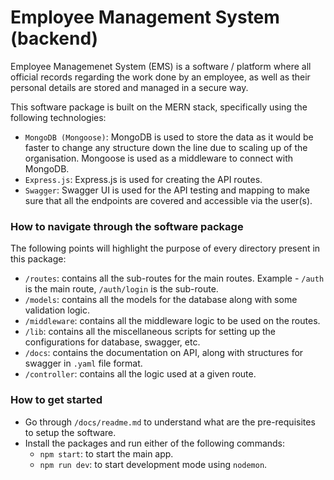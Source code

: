 # Employee Management System (backend)

Employee Managemenet System (EMS) is a software / platform where all official records regarding the work done by an employee, as well as their personal details are stored and managed in a secure way.

This software package is built on the MERN stack, specifically using the following technologies:

- `MongoDB (Mongoose)`: MongoDB is used to store the data as it would be faster to change any structure down the line due to scaling up of the organisation. Mongoose is used as a middleware to connect with MongoDB.
- `Express.js`: Express.js is used for creating the API routes.
- `Swagger`: Swagger UI is used for the API testing and mapping to make sure that all the endpoints are covered and accessible via the user(s).

### How to navigate through the software package

The following points will highlight the purpose of every directory present in this package:

- `/routes`: contains all the sub-routes for the main routes. Example - `/auth` is the main route, `/auth/login` is the sub-route.
- `/models`: contains all the models for the database along with some validation logic.
- `/middleware`: contains all the middleware logic to be used on the routes.
- `/lib`: contains all the miscellaneous scripts for setting up the configurations for database, swagger, etc.
- `/docs`: contains the documentation on API, along with structures for swagger in `.yaml` file format.
- `/controller`: contains all the logic used at a given route.

### How to get started

- Go through `/docs/readme.md` to understand what are the pre-requisites to setup the software.
- Install the packages and run either of the following commands:
    - `npm start`: to start the main app.
    - `npm run dev`: to start development mode using `nodemon`.

